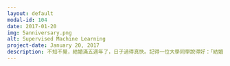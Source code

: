 ```yaml
---
layout: default
modal-id: 104
date: 2017-01-20
img: 5anniversary.png
alt: Supervised Machine Learning
project-date: January 20, 2017
description: 不知不覺，結婚滿五週年了，日子過得真快。記得一位大學同學說得好：「結婚以後還繼續是小孩子，有小孩之後才會真正變大人。」覺得這句話蠻符實的。有小孩以前，其實生活變化不太大，我們還是照常跟著朋友吃吃喝喝。週間晚上最喜歡做的事是嘗試新食譜跟看從圖書館借的電影，把歷史上排名前100的電影從最古老的慢慢開始看。週末最喜歡的事是運動（騎腳踏車或玩飛盤），以及逛Estate Sale。一般人要賣房子以前會先做傢具大拍賣，把不再需要的傢具便宜賣掉。因此可以買到便宜但是不錯的小傢具或裝飾，也可以順便参觀別人的房子，看別人是怎麼樣裝飾自己的家。<p>有小孩以後，除了還是有辦法一家三口每週小店外食1-2次，其他的地方改變蠻大的。現在跟朋友出去或去朋友家拜訪，都會希望是排在週末下午Brandon 睡完午覺後，讓他有機會可以去新地方跑來跑去把精力用掉。煮飯變成一週煮一大鍋慢慢吃，以前看的電影被親子閱讀童書時光取代，有時候在想也許我們可以去圖書館借歷史上排名前100的童書，然後從最古老的看到最新的？週末最喜歡的事變成去公園玩。記得第一次帶Brandon去公園，看到好多爸爸抱著他們很小的小孩溜下滑梯。過程中，爸爸們臉上充滿笑容，小孩們臉上面無表情。在發現被我們疑惑眼光盯著後，一位爸爸趕緊解釋：「我是因為我小孩才被迫來溜滑梯的！」之後我們也去溜滑梯了，Brandon 有笑一點(應該），Will 跟我笑得很大。<p>有小孩後，真的比較變大人了，應該是因爲有更多責任感。很多事情都是跟著小孩轉。小孩開心，我們就開心；小孩不睡覺或生病，我們一樣哀怨。這種有福同享、有難同當的情感，應該就像日常的柴米油鹽醬醋茶，細細品嚐箇中滋味而覺得滿足。
---
```

